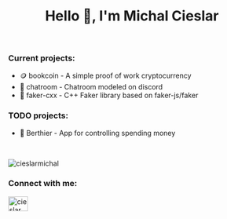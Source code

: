 <h1 align="center">Hello 👋, I'm Michal Cieslar</h1>

<br/>

<h3>Current projects:</h3>
<ul>
  <li>🪙 bookcoin - A simple proof of work cryptocurrency</li>
  <li>📨 chatroom - Chatroom modeled on discord</li>
  <li>🤡 faker-cxx - C++ Faker library based on faker-js/faker</li>
</ul>


<h3>TODO projects:</h3>
<ul>
  <li>🏦 Berthier - App for controlling spending money</li>
</ul>

<br/>

<p><img src="https://github-readme-stats-sigma-five.vercel.app/api/top-langs?username=cieslarmichal&show_icons=true&theme=gruvbox&locale=en&layout=compact" alt="cieslarmichal" /></p>

<h3>Connect with me:</h3>
<p align="left">
<a href="https://www.linkedin.com/in/cieslarmichal" target="blank"><img align="center" src="https://raw.githubusercontent.com/rahuldkjain/github-profile-readme-generator/master/src/images/icons/Social/linked-in-alt.svg" alt="cieslarmichal" height="30" width="40" /></a>
</p>
